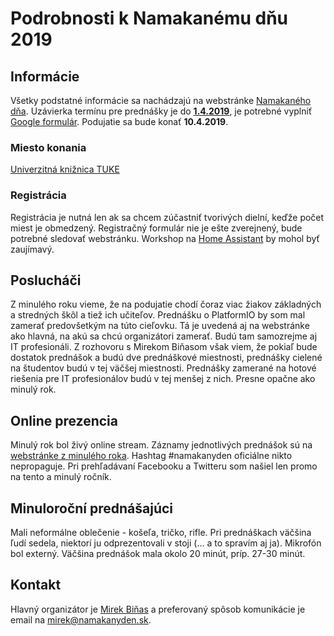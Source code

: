 # Podrobnosti k Namakanému dňu 2019

## Informácie
Všetky podstatné informácie sa nachádzajú na webstránke [Namakaného dňa][namakany-den]. Uzávierka termínu pre prednášky je do [**1.4.2019**][call-for-papers], je potrebné vyplniť [Google formulár][google-form]. Podujatie sa bude konať **10.4.2019**.

### Miesto konania
[Univerzitná knižnica TUKE][lib-tuke]

### Registrácia
Registrácia je nutná len ak sa chcem zúčastniť tvorivých dielní, keďže počet miest je obmedzený. Registračný formulár nie je ešte zverejnený, bude potrebné sledovať webstránku. Workshop na [Home Assistant][home-assistant] by mohol byť zaujímavý.

## Poslucháči
Z minulého roku vieme, že na podujatie chodí čoraz viac žiakov základných a stredných škôl a tiež ich učiteľov. Prednášku o PlatformIO by som mal zamerať predovšetkým na túto cieľovku. Tá je uvedená aj na webstránke ako hlavná, na akú sa chcú organizátori zamerať. Budú tam samozrejme aj IT profesionáli. Z rozhovoru s Mirekom Biňasom však viem, že pokiaľ bude dostatok prednášok a budú dve prednáškové miestnosti, prednášky cielené na študentov budú v tej väčšej miestnosti. Prednášky zamerané na hotové riešenia pre IT profesionálov budú v tej menšej z nich. Presne opačne ako minulý rok.

## Online prezencia
Minulý rok bol živý online stream. Záznamy jednotlivých prednášok sú na [webstránke z minulého roka][video-zaznam]. Hashtag #namakanyden oficiálne nikto nepropaguje. Pri prehľadávaní Facebooku a Twitteru som našiel len promo na tento a minulý ročník.

## Minuloroční prednášajúci
Mali neformálne oblečenie - košeľa, tričko, rifle. Pri prednáškach väčšina ľudí sedela, niektorí ju odprezentovali v stoji (... a to spravím aj ja). Mikrofón bol externý. Väčšina prednášok mala okolo 20 minút, príp. 27-30 minút.

## Kontakt
Hlavný organizátor je [Mirek Biňas][mirek-info] a preferovaný spôsob komunikácie je email na mirek@namakanyden.sk.

[//]: # (Used references)
[namakany-den]: http://www.namakanyden.sk/2019/ "Namakaný deň 2019"
[call-for-papers]: http://www.namakanyden.sk/2019/call.for.papers.html "Prihlásenie prednášky"
[google-form]: https://goo.gl/forms/uqR3A11hp4KzCuXc2
[lib-tuke]: http://www.lib.tuke.sk/ "Univerzitná knižnica TUKE"
[home-assistant]: https://www.home-assistant.io/
[mirek-info]: https://kpi.fei.tuke.sk/sk/person/miroslav-binas
[video-zaznam]: http://www.namakanyden.sk/2018/#main-track